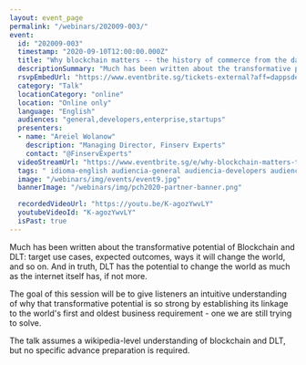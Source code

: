 ```yaml
---
layout: event_page
permalink: "/webinars/202009-003/"
event:
  id: "202009-003"
  timestamp: "2020-09-10T12:00:00.000Z"
  title: "Why blockchain matters -- the history of commerce from the dawn of history to now"
  descriptionSummary: "Much has been written about the transformative potential of Blockchain and DLT target use cases, expected outcomes, ways it will change the…"
  rsvpEmbedUrl: "https://www.eventbrite.sg/tickets-external?aff=dappsdev&eid=118598231503"
  category: "Talk"
  locationCategory: "online"
  location: "Online only"
  language: "English"
  audiences: "general,developers,enterprise,startups"
  presenters:
  - name: "Areiel Wolanow"
    description: "Managing Director, Finserv Experts"
    contact: "@FinservExperts"
  videoStreamUrl: "https://www.eventbrite.sg/e/why-blockchain-matters-the-history-of-commerce-from-the-dawn-of-history-tickets-118598231503"
  tags: " idioma-english audiencia-general audiencia-developers audiencia-enterprise audiencia-startups recent"
  image: "/webinars/img/events/event9.jpg"
  bannerImage: "/webinars/img/pch2020-partner-banner.png"

  recordedVideoUrl: "https://youtu.be/K-agozYwvLY"
  youtubeVideoId: "K-agozYwvLY"
  isPast: true
---
```



Much has been written about the transformative potential of Blockchain and DLT: target use cases, expected outcomes, ways it will change the world, and so on. And in truth, DLT has the potential to change the world as much as the internet itself has, if not more.

The goal of this session will be to give listeners an intuitive understanding of why that transformative potential is so strong by establishing its linkage to the world's first and oldest business requirement - one we are still trying to solve.

The talk assumes a wikipedia-level understanding of blockchain and DLT, but no specific advance preparation is required.

